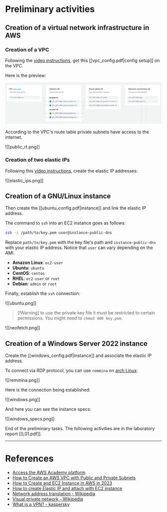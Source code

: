 # Preliminary activities
## Creation of a virtual network infrastructure in AWS
### Creation of a VPC
Following the [video instructions](https://youtu.be/ApGz8tpNLgo), get this [[vpc_config.pdf|config setup]] on the VPC.

Here is the preview:

![vpc_preview](assets/vpc_preview.png)

According to the VPC's route table private subnets have access to the internet.

![[public_rt.png]]
### Creation of two elastic IPs
Following this [video instructions](https://youtu.be/5ZJTESbN9lI), create the elastic IP addresses:

![[elastic_ips.png]]
## Creation of a GNU/Linux instance
Then create the [[ubuntu_config.pdf|instance]] and link the elastic IP address.

The command to `ssh` into an EC2 instance goes as follows:
```bash
ssh -i /path/to/key.pem user@instance-public-dns
```

Replace `path/to/key.pem` with the key file's path and `instance-public-dns` with your elastic IP address. Notice that `user` can vary depending on the AMI.
- **Amazon Linux**: `ec2-user`
- **Ubuntu**: `ubuntu`
- **CentOS**: `centos`
- **RHEL**: `ec2-user` or `root`
- **Debian**: `admin` or `root`

Finally, establish the `ssh` connection:

![[ubuntu.png]]

> [!Warning] to use the private key file it must be restricted to certain permissions. You might need to `chmod 400 key.pem`.


![[neofetch.png]]
## Creation of a Windows Server 2022 instance
Create the [[windows_config.pdf|instance]] and associate the elastic IP address.

To connect via RDP protocol, you can use `remmina` on [arch Linux](https://archlinux.org/):

![[remmina.png]]

Here is the connection being established:

![[windows.png]]

And here you can see the instance specs:

![[windows_specs.png]]

End of the preliminary tasks. The following activities are in the laboratory report [[L01.pdf]].

----
# References 
- [Access the AWS Academy platform](https://www.youtube.com/watch?v=iI4cG_fi6vg)
- [How to Create an AWS VPC with Public and Private Subnets](https://youtu.be/ApGz8tpNLgo)
- [How to Create and EC2 Instance in AWS in 2023](https://www.youtube.com/watch?v=MmHWh4p2Sqs)
- [How to create Elastic IP and attach with EC2 instance](https://youtu.be/5ZJTESbN9lI)
- [Network address translation - Wikipedia](https://en.wikipedia.org/wiki/Network_address_translation)
- [Visual private network - Wikipedia](https://en.wikipedia.org/wiki/Virtual_private_network)
- [What is a VPN? - kaspersky](https://www.kaspersky.com/resource-center/definitions/what-is-a-vpn)
